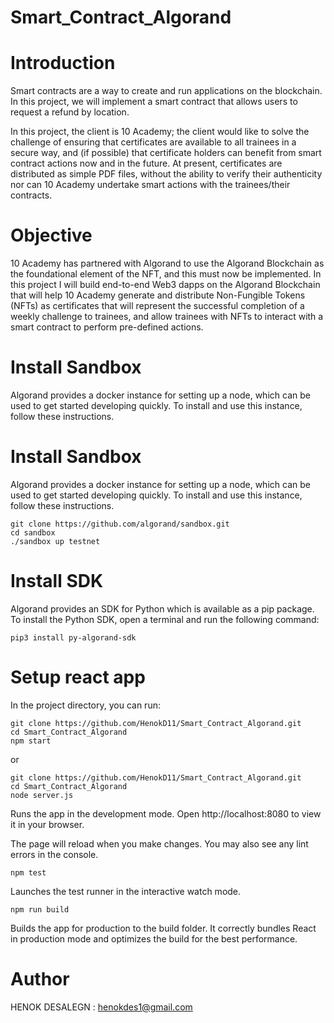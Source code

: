 # Smart_Contract_Algorand

# Introduction

Smart contracts are a way to create and run applications on the blockchain. In this project, we will implement a smart contract that allows users to request a refund by location.

In this project, the client is 10 Academy; the client would like to solve the challenge of ensuring that certificates are available to all trainees in a secure way, and (if possible) that certificate holders can benefit from smart contract actions now and in the future. At present, certificates are distributed as simple PDF files, without the ability to verify their authenticity nor can 10 Academy undertake smart actions with the trainees/their contracts.

# Objective

10 Academy has partnered with Algorand to use the Algorand Blockchain as the foundational element of the NFT, and this must now be implemented. In this project I will build end-to-end Web3 dapps on the Algorand Blockchain that will help 10 Academy generate and distribute Non-Fungible Tokens (NFTs) as certificates that will represent the successful completion of a weekly challenge to trainees, and allow trainees with NFTs to interact with a smart contract to perform pre-defined actions.

# Install Sandbox

Algorand provides a docker instance for setting up a node, which can be used to get started developing quickly. To install and use this instance, follow these instructions.​


# Install Sandbox

Algorand provides a docker instance for setting up a node, which can be used to get started developing quickly. To install and use this instance, follow these instructions.​

```
git clone https://github.com/algorand/sandbox.git
cd sandbox
./sandbox up testnet
```

# Install SDK

Algorand provides an SDK for Python which is available as a pip package. To install the Python SDK, open a terminal and run the following command:​

```
pip3 install py-algorand-sdk
```

# Setup react app

In the project directory, you can run:

```
git clone https://github.com/HenokD11/Smart_Contract_Algorand.git
cd Smart_Contract_Algorand
npm start
```
or
```
git clone https://github.com/HenokD11/Smart_Contract_Algorand.git
cd Smart_Contract_Algorand
node server.js
```
Runs the app in the development mode. Open http://localhost:8080 to view it in your browser.

The page will reload when you make changes. You may also see any lint errors in the console.
```
npm test
```
Launches the test runner in the interactive watch mode.
```
npm run build
```

Builds the app for production to the build folder. It correctly bundles React in production mode and optimizes the build for the best performance.

# Author

HENOK DESALEGN : henokdes1@gmail.com
